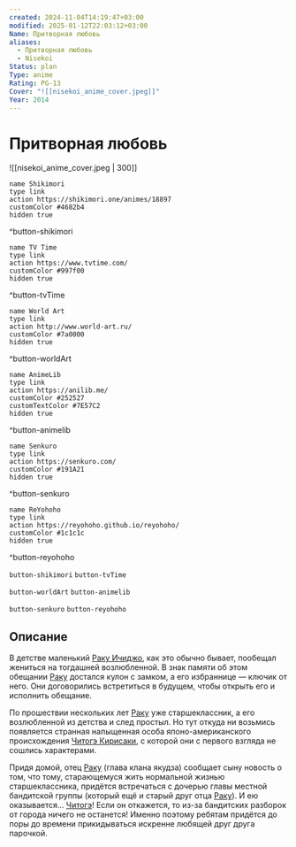 ```yaml
---
created: 2024-11-04T14:19:47+03:00
modified: 2025-01-12T22:03:12+03:00
Name: Притворная любовь
aliases:
  - Притворная любовь
  - Nisekoi
Status: plan
Type: anime
Rating: PG-13
Cover: "![[nisekoi_anime_cover.jpeg]]"
Year: 2014
---
```


# Притворная любовь

![[nisekoi_anime_cover.jpeg | 300]]

```button
name Shikimori
type link
action https://shikimori.one/animes/18897
customColor #4682b4
hidden true
```
^button-shikimori

```button
name TV Time
type link
action https://www.tvtime.com/
customColor #997f00
hidden true
```
^button-tvTime

```button
name World Art
type link
action http://www.world-art.ru/
customColor #7a0000
hidden true
```
^button-worldArt

```button
name AnimeLib
type link
action https://anilib.me/
customColor #252527
customTextColor #7E57C2
hidden true
```
^button-animelib

```button
name Senkuro
type link
action https://senkuro.com/
customColor #191A21
hidden true
```
^button-senkuro

```button
name ReYohoho
type link
action https://reyohoho.github.io/reyohoho/
customColor #1c1c1c
hidden true
```
^button-reyohoho

`button-shikimori` `button-tvTime`

`button-worldArt` `button-animelib`

`button-senkuro` `button-reyohoho`

## Описание

В детстве маленький [Раку Ичиджо](https://shikimori.one/characters/48393-raku-ichijou), как это обычно бывает, пообещал жениться на тогдашней возлюбленной. В знак памяти об этом обещании [Раку](https://shikimori.one/characters/48393-raku-ichijou) достался кулон с замком, а его избраннице — ключик от него. Они договорились встретиться в будущем, чтобы открыть его и исполнить обещание.

По прошествии нескольких лет [Раку](https://shikimori.one/characters/48393-raku-ichijou) уже старшеклассник, а его возлюбленной из детства и след простыл. Но тут откуда ни возьмись появляется странная напыщенная особа японо-американского происхождения [Читогэ Кирисаки](https://shikimori.one/characters/z48391-chitoge-kirisaki), с которой они с первого взгляда не сошлись характерами.

Придя домой, отец [Раку](https://shikimori.one/characters/48393-raku-ichijou) (глава клана якудза) сообщает сыну новость о том, что тому, старающемуся жить нормальной жизнью старшеклассника, придётся встречаться с дочерью главы местной бандитской группы (который ещё и старый друг отца [Раку](https://shikimori.one/characters/48393-raku-ichijou)). И ею оказывается... [Читогэ](https://shikimori.one/characters/z48391-chitoge-kirisaki)! Если он откажется, то из-за бандитских разборок от города ничего не останется! Именно поэтому ребятам придётся до поры до времени прикидываться искренне любящей друг друга парочкой.
